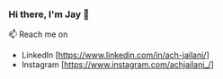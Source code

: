 ### Hi there, I'm Jay 👋

📫 Reach me on
  - LinkedIn [https://www.linkedin.com/in/ach-jailani/]
  - Instagram [https://www.instagram.com/achjailani_/]

<!--
**achjailani/achjailani** is a ✨ _special_ ✨ repository because its `README.md` (this file) appears on your GitHub profile.

Here are some ideas to get you started:

- 🔭 I’m currently working on ...
- 🌱 I’m currently learning ...
- 👯 I’m looking to collaborate on ...
- 🤔 I’m looking for help with ...
- 💬 Ask me about ...
- 📫 How to reach me: ...
- 😄 Pronouns: ...
- ⚡ Fun fact: ...
-->
